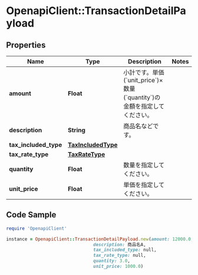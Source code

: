 # OpenapiClient::TransactionDetailPayload

## Properties

Name | Type | Description | Notes
------------ | ------------- | ------------- | -------------
**amount** | **Float** | 小計です。単価(&#x60;unit_price&#x60;)×数量(&#x60;quantity&#x60;)の金額を指定してください。 | 
**description** | **String** | 商品名などです。 | 
**tax_included_type** | [**TaxIncludedType**](TaxIncludedType.md) |  | 
**tax_rate_type** | [**TaxRateType**](TaxRateType.md) |  | 
**quantity** | **Float** | 数量を指定してください。 | 
**unit_price** | **Float** | 単価を指定してください。 | 

## Code Sample

```ruby
require 'OpenapiClient'

instance = OpenapiClient::TransactionDetailPayload.new(amount: 12000.0,
                                 description: 商品名A,
                                 tax_included_type: null,
                                 tax_rate_type: null,
                                 quantity: 3.0,
                                 unit_price: 1000.0)
```


